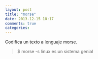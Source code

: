 ```yaml
---
layout: post
title: "morse"
date: 2013-12-15 18:17
comments: true
categories: 
---
```

Codifica un texto a lenguaje morse.

>$ morse -s linux es un sistema genial

